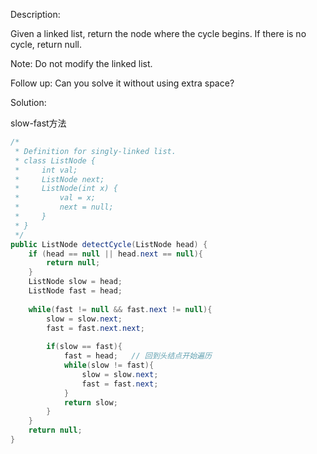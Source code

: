 Description:

Given a linked list, return the node where the cycle begins. If there is no cycle, return null.

Note: Do not modify the linked list.

Follow up:
Can you solve it without using extra space?

Solution:

slow-fast方法

```java
/*
 * Definition for singly-linked list.
 * class ListNode {
 *     int val;
 *     ListNode next;
 *     ListNode(int x) {
 *         val = x;
 *         next = null;
 *     }
 * }
 */
public ListNode detectCycle(ListNode head) {
    if (head == null || head.next == null){
        return null;
    }
    ListNode slow = head;
    ListNode fast = head;
    
    while(fast != null && fast.next != null){
        slow = slow.next;
        fast = fast.next.next;
        
        if(slow == fast){
            fast = head;   // 回到头结点开始遍历
            while(slow != fast){
                slow = slow.next;
                fast = fast.next;
            }
            return slow;
        }
    }
    return null;
} 
```
